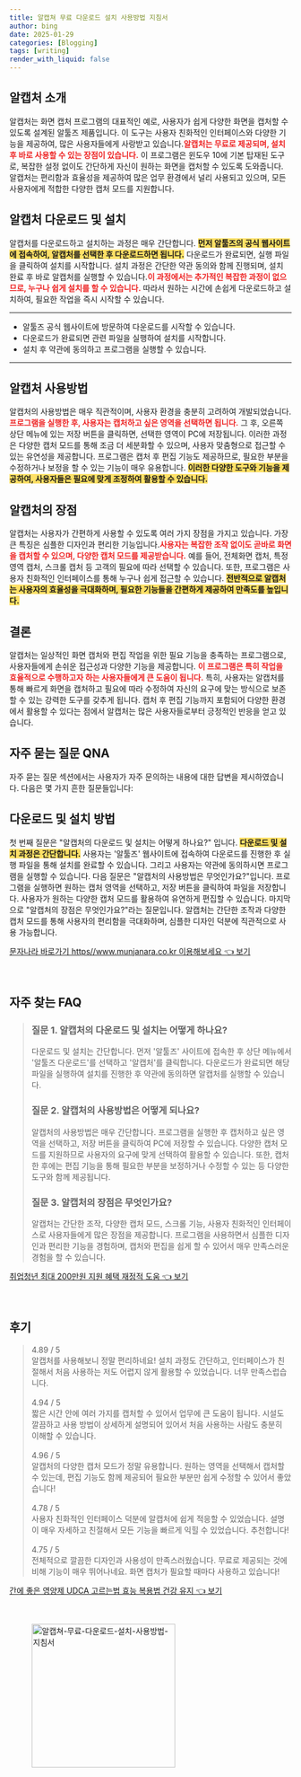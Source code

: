```yaml
---
title: 알캡쳐 무료 다운로드 설치 사용방법 지침서
author: bing
date: 2025-01-29
categories: [Blogging]
tags: [writing]
render_with_liquid: false
---
```



<h2 id='알캡처-소개'>알캡처 소개</h2>

<p>알캡처는 화면 캡처 프로그램의 대표적인 예로, 사용자가 쉽게 다양한 화면을 캡처할 수 있도록 설계된 알툴즈 제품입니다. 이 도구는 사용자 친화적인 인터페이스와 다양한 기능을 제공하여, 많은 사용자들에게 사랑받고 있습니다.<b><span style="color: #ee2323;">알캡처는 무료로 제공되며, 설치 후 바로 사용할 수 있는 장점이 있습니다.</span></b> 이 프로그램은 윈도우 10에 기본 탑재된 도구로, 복잡한 설정 없이도 간단하게 자신이 원하는 화면을 캡처할 수 있도록 도와줍니다. 알캡처는 편리함과 효율성을 제공하여 많은 업무 환경에서 널리 사용되고 있으며, 모든 사용자에게 적합한 다양한 캡처 모드를 지원합니다.</p>

<h2 id='알캡처-다운로드-및-설치'>알캡처 다운로드 및 설치</h2>

<p>알캡처를 다운로드하고 설치하는 과정은 매우 간단합니다. <b><span style="background-color: #ffe066;">먼저 알툴즈의 공식 웹사이트에 접속하여, 알캡처를 선택한 후 다운로드하면 됩니다.</span></b> 다운로드가 완료되면, 실행 파일을 클릭하여 설치를 시작합니다. 설치 과정은 간단한 약관 동의와 함께 진행되며, 설치 완료 후 바로 알캡처를 실행할 수 있습니다.<b><span style="color: #ee2323;">이 과정에서는 추가적인 복잡한 과정이 없으므로, 누구나 쉽게 설치를 할 수 있습니다.</span></b> 따라서 원하는 시간에 손쉽게 다운로드하고 설치하여, 필요한 작업을 즉시 시작할 수 있습니다.</p>

<hr />

<ul>
    <li>알툴즈 공식 웹사이트에 방문하여 다운로드를 시작할 수 있습니다.</li>
    <li>다운로드가 완료되면 관련 파일을 실행하여 설치를 시작합니다.</li>
    <li>설치 후 약관에 동의하고 프로그램을 실행할 수 있습니다.</li>
</ul>

<hr />

<h2 id='알캡처-사용방법'>알캡처 사용방법</h2>

<p>알캡처의 사용방법은 매우 직관적이며, 사용자 환경을 충분히 고려하여 개발되었습니다. <b><span style="color: #ee2323;">프로그램을 실행한 후, 사용자는 캡처하고 싶은 영역을 선택하면 됩니다.</span></b> 그 후, 오른쪽 상단 메뉴에 있는 저장 버튼을 클릭하면, 선택한 영역이 PC에 저장됩니다. 이러한 과정은 다양한 캡처 모드를 통해 조금 더 세분화할 수 있으며, 사용자 맞춤형으로 접근할 수 있는 유연성을 제공합니다. 프로그램은 캡처 후 편집 기능도 제공하므로, 필요한 부분을 수정하거나 보정을 할 수 있는 기능이 매우 유용합니다. <b><span style="background-color: #ffe066;">이러한 다양한 도구와 기능을 제공하여, 사용자들은 필요에 맞게 조정하여 활용할 수 있습니다.</span></b></p>

<h2 id='알캡처-장점'>알캡처의 장점</h2>

<p>알캡처는 사용자가 간편하게 사용할 수 있도록 여러 가지 장점을 가지고 있습니다. 가장 큰 특징은 심플한 디자인과 편리한 기능입니다.<b><span style="color: #ee2323;">사용자는 복잡한 조작 없이도 곧바로 화면을 캡처할 수 있으며, 다양한 캡처 모드를 제공받습니다.</span></b> 예를 들어, 전체화면 캡처, 특정 영역 캡처, 스크롤 캡처 등 고객의 필요에 따라 선택할 수 있습니다. 또한, 프로그램은 사용자 친화적인 인터페이스를 통해 누구나 쉽게 접근할 수 있습니다. <b><span style="background-color: #ffe066;">전반적으로 알캡처는 사용자의 효율성을 극대화하며, 필요한 기능들을 간편하게 제공하여 만족도를 높입니다.</span></b></p>

<h2 id='결론'>결론</h2>

<p>알캡처는 일상적인 화면 캡처와 편집 작업을 위한 필요 기능을 충족하는 프로그램으로, 사용자들에게 손쉬운 접근성과 다양한 기능을 제공합니다. <b><span style="color: #ee2323;">이 프로그램은 특히 작업을 효율적으로 수행하고자 하는 사용자들에게 큰 도움이 됩니다.</span></b> 특히, 사용자는 알캡처를 통해 빠르게 화면을 캡처하고 필요에 따라 수정하여 자신의 요구에 맞는 방식으로 보존할 수 있는 강력한 도구를 갖추게 됩니다. 캡처 후 편집 기능까지 포함되어 다양한 환경에서 활용할 수 있다는 점에서 알캡처는 많은 사용자들로부터 긍정적인 반응을 얻고 있습니다.</p>

<h2 id='자주-묻는-질문-QNA'>자주 묻는 질문 QNA</h2>

<p>자주 묻는 질문 섹션에서는 사용자가 자주 문의하는 내용에 대한 답변을 제시하였습니다. 다음은 몇 가지 흔한 질문들입니다:</p>

<h2 id='다운로드-및-설치-방법'>다운로드 및 설치 방법</h2>

<p>첫 번째 질문은 "알캡처의 다운로드 및 설치는 어떻게 하나요?" 입니다. <b><span style="background-color: #ffe066;">다운로드 및 설치 과정은 간단합니다.</span></b> 사용자는 '알툴즈' 웹사이트에 접속하여 다운로드를 진행한 후 실행 파일을 통해 설치를 완료할 수 있습니다. 그리고 사용자는 약관에 동의하시면 프로그램을 실행할 수 있습니다. 다음 질문은 "알캡처의 사용방법은 무엇인가요?"입니다. 프로그램을 실행하면 원하는 캡처 영역을 선택하고, 저장 버튼을 클릭하여 파일을 저장합니다. 사용자가 원하는 다양한 캡처 모드를 활용하여 유연하게 편집할 수 있습니다. 마지막으로 "알캡처의 장점은 무엇인가요?"라는 질문입니다. 알캡처는 간단한 조작과 다양한 캡처 모드를 통해 사용자의 편리함을 극대화하며, 심플한 디자인 덕분에 직관적으로 사용 가능합니다.</p>


<p><a class="click-button" title="문자나라 바로가기 https//www.munjanara.co.kr 이용해보세요" href="https://adkhouse.github.io/posts/%EB%AC%B8%EC%9E%90%EB%82%98%EB%9D%BC-%EB%B0%94%EB%A1%9C%EA%B0%80%EA%B8%B0-httpswww.munjanara.co.kr-%EC%9D%B4%EC%9A%A9%ED%95%B4%EB%B3%B4%EC%84%B8%EC%9A%94/" rel="dofollow">문자나라 바로가기 https//www.munjanara.co.kr 이용해보세요 👈 보기</a></p><br>
<h2 id='자주_찾는_FAQ'>자주 찾는 FAQ</h2>
<div itemscope="" itemtype="https://schema.org/FAQPage"> 
<blockquote> 
<div itemscope="" itemprop="mainEntity" itemtype="https://schema.org/Question"> 
<h3 itemprop="name">질문 1. 알캡처의 다운로드 및 설치는 어떻게 하나요?</h3> 
<div itemscope="" itemprop="acceptedAnswer" itemtype="https://schema.org/Answer"> 
<span itemprop="text"> 
<p>다운로드 및 설치는 간단합니다. 먼저 '알툴즈' 사이트에 접속한 후 상단 메뉴에서 '알툴즈 다운로드'를 선택하고 '알캡처'를 클릭합니다. 다운로드가 완료되면 해당 파일을 실행하여 설치를 진행한 후 약관에 동의하면 알캡처를 실행할 수 있습니다.</p> 
</span> 
</div> 
</div> 

<div itemscope="" itemprop="mainEntity" itemtype="https://schema.org/Question"> 
<h3 itemprop="name">질문 2. 알캡처의 사용방법은 어떻게 되나요?</h3> 
<div itemscope="" itemprop="acceptedAnswer" itemtype="https://schema.org/Answer"> 
<span itemprop="text"> 
<p>알캡처의 사용방법은 매우 간단합니다. 프로그램을 실행한 후 캡처하고 싶은 영역을 선택하고, 저장 버튼을 클릭하여 PC에 저장할 수 있습니다. 다양한 캡처 모드를 지원하므로 사용자의 요구에 맞게 선택하여 활용할 수 있습니다. 또한, 캡처한 후에는 편집 기능을 통해 필요한 부분을 보정하거나 수정할 수 있는 등 다양한 도구와 함께 제공됩니다.</p> 
</span> 
</div> 
</div> 

<div itemscope="" itemprop="mainEntity" itemtype="https://schema.org/Question"> 
<h3 itemprop="name">질문 3. 알캡처의 장점은 무엇인가요?</h3> 
<div itemscope="" itemprop="acceptedAnswer" itemtype="https://schema.org/Answer"> 
<span itemprop="text"> 
<p>알캡처는 간단한 조작, 다양한 캡처 모드, 스크롤 기능, 사용자 친화적인 인터페이스로 사용자들에게 많은 장점을 제공합니다. 프로그램을 사용하면서 심플한 디자인과 편리한 기능을 경험하며, 캡처와 편집을 쉽게 할 수 있어서 매우 만족스러운 경험을 할 수 있습니다.</p> 
</span> 
</div> 
</div> 
</blockquote> 
</div>
<p><a class="click-button" title="취업청년 최대 200만원 지원 혜택 재정적 도움" href="https://adkhouse.github.io/posts/%EC%B7%A8%EC%97%85%EC%B2%AD%EB%85%84-%EC%B5%9C%EB%8C%80-200%EB%A7%8C%EC%9B%90-%EC%A7%80%EC%9B%90-%ED%98%9C%ED%83%9D-%EC%9E%AC%EC%A0%95%EC%A0%81-%EB%8F%84%EC%9B%80/" rel="dofollow">취업청년 최대 200만원 지원 혜택 재정적 도움 👈 보기</a></p><br>
<h2 id='후기'>후기</h2>
<div itemscope itemtype="https://schema.org/Product">
  <blockquote>
  <div itemprop="review" itemscope itemtype="https://schema.org/Review">
      <div itemprop="reviewRating" itemscope itemtype="https://schema.org/Rating"> <span itemprop="ratingValue">4.89</span> / <span itemprop="bestRating">5</span> </div>
      <span itemprop="reviewBody">알캡처를 사용해보니 정말 편리하네요! 설치 과정도 간단하고, 인터페이스가 친절해서 처음 사용하는 저도 어렵지 않게 활용할 수 있었습니다. 너무 만족스럽습니다.</span>
  </div>
  <br>
  <div itemprop="review" itemscope itemtype="https://schema.org/Review">
      <div itemprop="reviewRating" itemscope itemtype="https://schema.org/Rating"> <span itemprop="ratingValue">4.94</span> / <span itemprop="bestRating">5</span> </div>
      <span itemprop="reviewBody">짧은 시간 안에 여러 가지를 캡처할 수 있어서 업무에 큰 도움이 됩니다. 시설도 깔끔하고 사용 방법이 상세하게 설명되어 있어서 처음 사용하는 사람도 충분히 이해할 수 있습니다.</span>
  </div>
  <br>
  <div itemprop="review" itemscope itemtype="https://schema.org/Review">
      <div itemprop="reviewRating" itemscope itemtype="https://schema.org/Rating"> <span itemprop="ratingValue">4.96</span> / <span itemprop="bestRating">5</span> </div>
      <span itemprop="reviewBody">알캡처의 다양한 캡처 모드가 정말 유용합니다. 원하는 영역을 선택해서 캡처할 수 있는데, 편집 기능도 함께 제공되어 필요한 부분만 쉽게 수정할 수 있어서 좋았습니다!</span>
  </div>
  <br>
  <div itemprop="review" itemscope itemtype="https://schema.org/Review">
      <div itemprop="reviewRating" itemscope itemtype="https://schema.org/Rating"> <span itemprop="ratingValue">4.78</span> / <span itemprop="bestRating">5</span> </div>
      <span itemprop="reviewBody">사용자 친화적인 인터페이스 덕분에 알캡처에 쉽게 적응할 수 있었습니다. 설명이 매우 자세하고 친절해서 모든 기능을 빠르게 익힐 수 있었습니다. 추천합니다!</span>
  </div>
  <br>
  <div itemprop="review" itemscope itemtype="https://schema.org/Review">
      <div itemprop="reviewRating" itemscope itemtype="https://schema.org/Rating"> <span itemprop="ratingValue">4.75</span> / <span itemprop="bestRating">5</span> </div>
      <span itemprop="reviewBody">전체적으로 깔끔한 디자인과 사용성이 만족스러웠습니다. 무료로 제공되는 것에 비해 기능이 매우 뛰어나네요. 화면 캡처가 필요할 때마다 사용하고 있습니다!</span>
  </div>
  </blockquote>
</div>
<p><a class="click-button" title="간에 좋은 영양제 UDCA 고르는법 효능 복용법 건강 유지" href="https://adkhouse.github.io/posts/%EA%B0%84%EC%97%90-%EC%A2%8B%EC%9D%80-%EC%98%81%EC%96%91%EC%A0%9C-UDCA-%EA%B3%A0%EB%A5%B4%EB%8A%94%EB%B2%95-%ED%9A%A8%EB%8A%A5-%EB%B3%B5%EC%9A%A9%EB%B2%95-%EA%B1%B4%EA%B0%95-%EC%9C%A0%EC%A7%80/" rel="dofollow">간에 좋은 영양제 UDCA 고르는법 효능 복용법 건강 유지 👈 보기</a></p><br>
<figure class="image"><img src="https://adkhouse.github.io/assets/img/thumbnail/알캡쳐-무료-다운로드-설치-사용방법-지침서.webp" alt="알캡쳐-무료-다운로드-설치-사용방법-지침서" width="256" height="256"></figure>